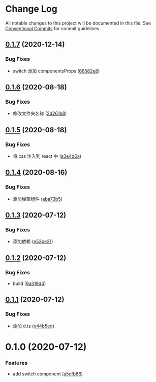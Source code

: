 # Change Log

All notable changes to this project will be documented in this file.
See [Conventional Commits](https://conventionalcommits.org) for commit guidelines.

## [0.1.7](https://github.com/nu-system/react/compare/@_nu/react-switch@0.1.6...@_nu/react-switch@0.1.7) (2020-12-14)

### Bug Fixes

- switch 添加 componentsProps ([66582e8](https://github.com/nu-system/react/commit/66582e8db328d267c7dfed14239f4f9378b9277f))

## [0.1.6](https://github.com/nu-system/react/compare/@_nu/react-switch@0.1.5...@_nu/react-switch@0.1.6) (2020-08-18)

### Bug Fixes

- 修改文件夹名称 ([2d261b8](https://github.com/nu-system/react/commit/2d261b8de2b5a977482733d58902c17dd51ae880))

## [0.1.5](https://github.com/nu-system/react/compare/@_nu/react-switch@0.1.4...@_nu/react-switch@0.1.5) (2020-08-18)

### Bug Fixes

- 将 css 注入到 react 中 ([a3e4d6a](https://github.com/nu-system/react/commit/a3e4d6a22d345e02f2580b53212f6c063176d8b1))

## [0.1.4](https://github.com/nu-system/react/compare/@_nu/react-switch@0.1.3...@_nu/react-switch@0.1.4) (2020-08-16)

### Bug Fixes

- 添加弹窗组件 ([aba73b5](https://github.com/nu-system/react/commit/aba73b5c562b2e1af9b5fb9f7b7b3f52e7756129))

## [0.1.3](https://github.com/nu-system/react/compare/@_nu/react-switch@0.1.2...@_nu/react-switch@0.1.3) (2020-07-12)

### Bug Fixes

- 添加依赖 ([e53be21](https://github.com/nu-system/react/commit/e53be210630e13e34ca69d097614d92121dcff54))

## [0.1.2](https://github.com/nu-system/react/compare/@_nu/react-switch@0.1.1...@_nu/react-switch@0.1.2) (2020-07-12)

### Bug Fixes

- build ([9a319d4](https://github.com/nu-system/react/commit/9a319d47d6c36cec100cc7a1c3d54b4864eb9ea8))

## [0.1.1](https://github.com/nu-system/react/compare/@_nu/react-switch@0.1.0...@_nu/react-switch@0.1.1) (2020-07-12)

### Bug Fixes

- 添加 d.ts ([e44b5ed](https://github.com/nu-system/react/commit/e44b5ed70e2dc6d90ffb75c8fbc31e126f6c40c6))

# 0.1.0 (2020-07-12)

### Features

- add switch component ([a5cfb86](https://github.com/nu-system/react/commit/a5cfb867890372a5e128819c2fa85d154a34d3e2))
